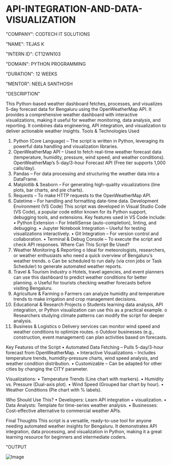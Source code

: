  # API-INTEGRATION-AND-DATA-VISUALIZATION

 "COMPANY": CODTECH IT SOLUTIONS

 "NAME": TEJAS K

 "INTERN ID": CT12WN103

 "DOMAIN": PYTHON PROGRAMMING

 "DURATION": 12 WEEKS

 "MENTOR": NEELA SANTHOSH



 "DESCRIPTION"

 This Python-based weather dashboard fetches, processes, and visualizes 5-day forecast data for Bengaluru using the OpenWeatherMap API. It provides a comprehensive weather dashboard with interactive visualizations, making it useful for weather monitoring, data analysis, and reporting. It combines data engineering, API integration, and visualization to deliver actionable weather insights.
Tools & Technologies Used
  1.	Python (Core Language) – The script is written in Python, leveraging its powerful data handling and visualization libraries.
  2.	OpenWeatherMap API – Used to fetch real-time weather forecast data (temperature, humidity, pressure, wind speed, and weather conditions). OpenWeatherMap’s 5-day/3-hour Forecast API (Free tier supports 1,000 calls/day).
  3.	Pandas – For data processing and structuring the weather data into a DataFrame.
  4.	Matplotlib & Seaborn – For generating high-quality visualizations (line plots, bar charts, and pie charts).
  5.	Requests – To make HTTP requests to the OpenWeatherMap API.
  6.	Datetime – For handling and formatting date-time data.
Development Environment (VS Code)
  This script was developed in Visual Studio Code (VS Code), a popular code editor known for its Python support, debugging tools, and extensions. Key features used in VS Code include:
  •	Python Extension – For IntelliSense (auto-completion), linting, and debugging.
  •	Jupyter Notebook Integration – Useful for testing visualizations interactively.
  •	Git Integration – For version control and collaboration.
  •	Terminal & Debug Console – To execute the script and check API responses.
Where Can This Script Be Used?
  1.	Weather Monitoring & Reporting
    o	Ideal for meteorologists, researchers, or weather enthusiasts who need a quick overview of Bengaluru’s weather trends.
    o	Can be scheduled to run daily (via cron jobs or Task Scheduler) to generate automated weather reports.
  2.	Travel & Tourism Industry
    o	Hotels, travel agencies, and event planners can use this dashboard to predict weather conditions for better planning.
    o	Useful for tourists checking weather forecasts before visiting Bengaluru.
  3.	Agriculture & Farming
    o	Farmers can analyze humidity and temperature trends to make irrigation and crop management decisions.
  4.	Educational & Research Projects
    o	Students learning data analysis, API integration, or Python visualization can use this as a practical example.
    o	Researchers studying climate patterns can modify the script for deeper analysis.
  5.	Business & Logistics
    o	Delivery services can monitor wind speed and weather conditions to optimize routes.
    o	Outdoor businesses (e.g., construction, event management) can plan activities based on forecasts.

Key Features of the Script
  •	Automated Data Fetching – Pulls 5-day/3-hour forecast from OpenWeatherMap.
  •	Interactive Visualizations – Includes temperature trends, humidity-pressure charts, wind speed analysis, and weather condition distribution.
  •	Customizable – Can be adapted for other cities by changing the CITY parameter.

Visualizations:
  •	Temperature Trends (Line chart with markers).
  •	Humidity vs. Pressure (Dual-axis plot).
  •	Wind Speed (Grouped bar chart by hour).
  •	Weather Conditions (Pie chart with % labels).

Who Should Use This?
  •	Developers: Learn API integration + visualization.
  •	Data Analysts: Template for time-series weather analysis.
  •	Businesses: Cost-effective alternative to commercial weather APIs.

  Final Thoughts
    This script is a versatile, ready-to-use tool for anyone needing automated weather insights for Bengaluru. It demonstrates API integration, data processing, and visualization in Python, making it a great learning resource for beginners and intermediate coders.

"OUTPUT

![Image](https://github.com/user-attachments/assets/2bb2ae6e-fe98-46e4-bc1d-44d4de74084c)

